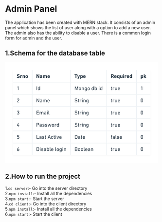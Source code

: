 # Admin Panel <br/>
The application has been created with MERN stack. It consists of an admin panel which shows the list of user along with a option to add a new user. The admin also has the ability to disable a user. There is a common login form for admin and the user.<br/>

## 1.Schema for the database table <br>
![Schema](/images/schema.png)

## 2.How to run the project <br/>
1.`cd server`:- Go into the server directory <br/>
2.`npm install`:- Install all the dependencies <br/>
3.`npm start`:- Start the server <br/>
4.`cd client`:- Go into the client directory <br/>
5.`npm install`:- Install all the dependencies <br/>
6.`npm start`:- Start the client <br/>


